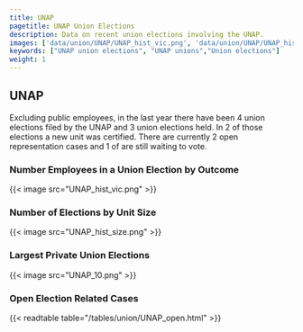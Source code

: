 ```yaml
---
title: UNAP
pagetitle: UNAP Union Elections
description: Data on recent union elections involving the UNAP.
images: ['data/union/UNAP/UNAP_hist_vic.png', 'data/union/UNAP/UNAP_hist_size.png', 'data/union/UNAP/UNAP_10.png']
keywords: ["UNAP union elections", "UNAP unions","Union elections"]
weight: 1
---
```

##  UNAP

Excluding public employees, in the last year there have been 4 union elections filed by the UNAP and 3 union elections held. In 2 of those elections a new unit was certified. There are currently 2 open representation cases and 1 of are still waiting to vote.

### Number Employees in a Union Election by Outcome
{{< image src="UNAP_hist_vic.png" >}}

### Number of Elections by Unit Size
{{< image src="UNAP_hist_size.png" >}}

### Largest Private Union Elections
{{< image src="UNAP_10.png" >}}

### Open Election Related Cases
{{< readtable table="/tables/union/UNAP_open.html" >}}

